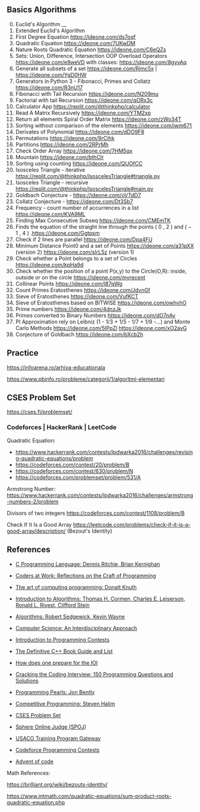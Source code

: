 ## Basics Algorithms
 0. Euclid's Algorithm __
 0. Extended Euclid's Algorithm
 0. First Degree Equation https://ideone.com/ds7oqf
 0. Quadratic Equation https://ideone.com/7UKwDM
 0. Nature Roots Quadratic Equation https://ideone.com/C6eQZs  
 2. Sets: Union, Difference, Intersection OOP Overload Operators https://ideone.com/e9weVD with classes: https://ideone.com/8gyyAq
 3. Generate all subsets of a set https://ideone.com/Rjmc5x | https://ideone.com/YgD0HW
 4. Generators in Python 3 - Fibonacci, Primes and Collatz https://ideone.com/R3nU17
 5. Fibonacci with Tail Recursion https://ideone.com/N209mu
 6. Factorial with tail Recursion https://ideone.com/qORx3c
 7. Calculator App https://replit.com/@thinkphp/calculator
 8. Read A Matrix Recursively https://ideone.com/YTM2xp
 9. Return all elements Spiral Order Matrix https://ideone.com/zWo34T
 10. Sorting without comparison of the elements https://ideone.com/iwm671
11. Derivates of Polynomial https://ideone.com/dDO9F8
12. Permutations https://ideone.com/9rCihk
13. Partitions https://ideone.com/2RPrMh
14. Check Order Array https://ideone.com/7HM5qx
15. Mountain https://ideone.com/bthCIr
16. Sorting using counting https://ideone.com/QUOfCC
17. Isosceles Triangle - iterative https://replit.com/@thinkphp/IsoscelesTriangle#triangle.py
18. Isosceles Triangle - recursive https://replit.com/@thinkphp/IsoscelesTriangle#main.py
19. Goldbach Conjecture - https://ideone.com/oVTdD7
20. Collatz Conjecture - https://ideone.com/Dt3Sb7
21. Frequency - count number of accurrences in a list https://ideone.com/KVA9ML
22. Finding Max Consecutive Subseq https://ideone.com/CMEmTK
23. Finds the equation of the straight line through the points  ( 0 , 2 )  and  ( − 1 , 4 ) .https://ideone.com/Ggtpxm
24. Check if 2 lines are parallel https://ideone.com/Dpa4FU
25. Minimum Distance Point0 and a set of Points https://ideone.com/a31pXX (version 2) https://ideone.com/sIrL5z (version 1)
26. Check whether a Point belongs to a set of Circles https://ideone.com/kpHa9d
27. Check whether the position of a point P(x,y) to the Circle(O,R): inside, outside or on the circle https://ideone.com/myrecent
28. Collinear Points https://ideone.com/l87qWg
29. Count Primes Eratosthenes https://ideone.com/JdvnGf
30. Sieve of Eratosthenes https://ideone.com/VufKCT
31. Sieve of Eratosthenes based on BITWISE https://ideone.com/owhvhO
32. Prime numbers https://ideone.com/4dnzJk
33. Primes converted to Binary Numbers https://ideone.com/dO7nAy
34. PI Approximation rely on Leibniz (1  - 1/3 + 1/5 - 1/7 + 1/9 -...) and Monte Carlo Methods https://ideone.com/5lPpZl https://ideone.com/xO2avG
35. Conjecture of Goldbach https://ideone.com/bXcb2h

## Practice

https://infoarena.ro/arhiva-educationala

https://www.pbinfo.ro/probleme/categorii/1/algoritmi-elementari

## CSES Problem Set

https://cses.fi/problemset/

### Codeforces | HackerRank | LeetCode

Quadratic Equation: 
* https://www.hackerrank.com/contests/lpdwarka2016/challenges/revising-quadratic-equations/problem 
* https://codeforces.com/contest/20/problem/B
* https://codeforces.com/contest/630/problem/N
* https://codeforces.com/problemset/problem/531/A

Armstrong Number: https://www.hackerrank.com/contests/lpdwarka2016/challenges/armstrong-numbers-2/problem

Divisors of two integers https://codeforces.com/contest/1108/problem/B

Check If It Is a Good Array https://leetcode.com/problems/check-if-it-is-a-good-array/description/ (Bezout's Identity)

## References

<ul>
  <li>
    <p><a href="https://kremlin.cc/k&amp;r.pdf">C Programming Language: Dennis Ritchie, Brian Kernighan</a></p>
  </li>
  <li>
    <p><a href="https://www.amazon.com/Coders-Work-Reflections-Craft-Programming/dp/1430219483">Coders at Work: Reflections on the Craft of Programming</a></p>
  </li>
  <li>
    <p><a href="https://www.amazon.com/Computer-Programming-Volumes-1-4A-Boxed/dp/0321751043">The art of computing programming: Donalt Knuth</a></p>
  </li>
  <li>
    <p><a href="https://www.amazon.com/Introduction-Algorithms-Thomas-H-Cormen/dp/0262033844/">Introduction to Algorithms: Thomas H. Cormen, Charles E. Leiserson, Ronald L. Rivest, Clifford Stein</a></p>
  </li>
  <li>
    <p><a href="https://www.amazon.com/Algorithms-4th-Robert-Sedgewick/dp/032157351X/">Algorithms: Robert Sedgewick, Kevin Wayne</a></p>
  </li>
  <li>
    <p><a href="https://www.amazon.com/Computer-Science-Interdisciplinary-Robert-Sedgewick/dp/0134076427">Computer Science: An Interdisciplinary Approach</a></p>
  </li>
  <li>
    <p><a href="https://web.stanford.edu/class/cs97si/">Introduction to Programming Contests</a></p>
  </li>
  <li>
    <p><a href="https://stackoverflow.com/questions/388242/the-definitive-c-book-guide-and-list">The Definitive C++ Book Guide and List</a></p>
  </li>
  <li>
    <p><a href="https://www.quora.com/How-does-one-prepare-for-the-IOI-Aiming-for-gold/answer/Brian-Bi">How does one prepare for the IOI</a></p>
  </li>
  <li>
    <p><a href="https://www.amazon.com/Cracking-Coding-Interview-Programming-Questions/dp/098478280X">Cracking the Coding Interview: 150 Programming Questions and Solutions</a></p>
  </li>
  <li>
    <p><a href="https://www.amazon.com/Programming-Pearls-2nd-Jon-Bentley/dp/0201657880">Programming Pearls: Jon Bently</a></p>
  </li>
  <li>
    <p><a href="https://cpbook.net/details">Competitive Programming: Steven Halim</a></p>
  </li>
  <li>
    <p><a href="https://cses.fi/problemset/user/166019/">CSES Problem Set</a></p>
  </li>
  <li>
    <p><a href="https://www.spoj.com/">Sphere Online Judge (SPOJ)</a></p>
  </li>
  <li>
    <p><a href="https://train.usaco.org/">USACO Training Program Gateway</a></p>
  </li>
  <li>
    <p><a href="https://codeforces.com/profile/thinkphp">Codeforce Programming Contests</a></p>
  </li>
  <li>
    <p><a href="https://adventofcode.com/">Advent of code</a></p>
  </li>
</ul>

Math References:

https://brilliant.org/wiki/bezouts-identity/

https://www.intmath.com/quadratic-equations/sum-product-roots-quadratic-equation.php

